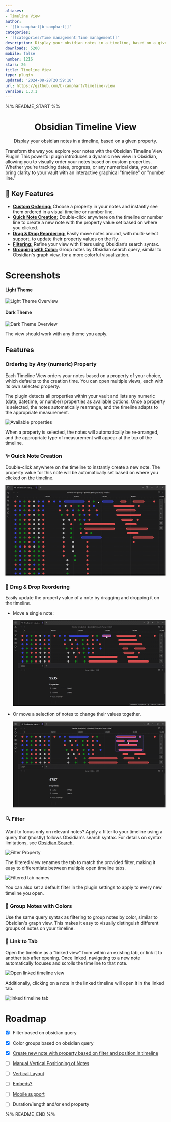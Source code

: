 ```yaml
---
aliases:
- Timeline View
author:
- '[[b-camphart|b-camphart]]'
categories:
- '[[categories/Time management|Time management]]'
description: Display your obsidian notes in a timeline, based on a given property.
downloads: 5200
mobile: false
number: 1216
stars: 26
title: Timeline View
type: plugin
updated: '2024-08-28T20:59:18'
url: https://github.com/b-camphart/timeline-view
version: 1.3.1
---
```


%% README_START %%

<h1 align="center">Obsidian Timeline View</h1>

<p align="center">Display your obsidian notes in a timeline, based on a given property.</p>

Transform the way you explore your notes with the Obsidian Timeline View Plugin! This powerful plugin introduces a dynamic new view in Obsidian, allowing you to visually order your notes based on custom properties. Whether you're tracking dates, progress, or any numerical data, you can bring clarity to your vault with an interactive graphical "timeline" or "number line."

## 🌟 Key Features

-   [**Custom Ordering:**](#ordering-by-any-numeric-property) Choose a property in your notes and instantly see them ordered in a visual timeline or number line.
-   [**Quick Note Creation:**](#-quick-note-creation) Double-click anywhere on the timeline or number line to create a new note with the property value set based on where you clicked.
-   [**Drag & Drop Reordering:**](#-drag--drop-reordering) Easily move notes around, with multi-select support, to update their property values on the fly.
-   [**Filtering:**](#-filter) Refine your view with filters using Obsidian’s search syntax.
-   [**Grouping with Color:**](#-group-notes-with-colors) Group notes by Obsidian search query, similar to Obsidian's graph view, for a more colorful visualization.

# Screenshots

#### Light Theme

![Light Theme Overview](docs/resources/Light-Theme%20Overview.PNG)

#### Dark Theme

![Dark Theme Overview](docs/resources/Dark-Theme%20Overview.PNG)

The view should work with any theme you apply.

## Features

### Ordering by _Any_ (numeric) Property

Each Timeline View orders your notes based on a property of your choice, which defaults to the creation time. You can open multiple views, each with its own selected property.

The plugin detects all properties within your vault and lists any numeric (date, datetime, or number) properties as available options. Once a property is selected, the notes automatically rearrange, and the timeline adapts to the appropriate measurement.

![Available properties](docs/resources/available-properties.PNG)

When a property is selected, the notes will automatically be re-arranged, and the appropriate type of measurement will appear at the top of the timeline.

### ✨ Quick Note Creation

Double-click anywhere on the timeline to instantly create a new note. The property value for this note will be automatically set based on where you clicked on the timeline.

![create note and open](https://raw.githubusercontent.com/b-camphart/timeline-view/HEAD/docs/resources/create-note-example.gif)

### 📌 Drag & Drop Reordering

Easily update the property value of a note by dragging and dropping it on the timeline.

-   Move a single note:

    ![drag and drop single note](https://raw.githubusercontent.com/b-camphart/timeline-view/HEAD/docs/resources/move-single-note-example.gif)

-   Or move a selection of notes to change their values together.

    ![drag and drop multiple notes](https://raw.githubusercontent.com/b-camphart/timeline-view/HEAD/docs/resources/move-multiple-notes-example.gif)

### 🔍 Filter

Want to focus only on relevant notes? Apply a filter to your timeline using a query that (mostly) follows Obsidian's search syntax. For details on syntax limitations, see [Obsidian Search](https://github.com/b-camphart/obsidian-search).

![Filter Property](docs/resources/filter-property.PNG)

The filtered view renames the tab to match the provided filter, making it easy to differentiate between multiple open timeline tabs.

![Filtered tab names](docs/resources/filtered-tab-name.PNG)

You can also set a default filter in the plugin settings to apply to every new timeline you open.

### 🎨 Group Notes with Colors

Use the same query syntax as filtering to group notes by color, similar to Obsidian's graph view. This makes it easy to visually distinguish different groups of notes on your timeline.

### 🔗 Link to Tab

Open the timeline as a "linked view" from within an existing tab, or link it to another tab after opening. Once linked, navigating to a new note automatically focuses and scrolls the timeline to that note.

![Open linked timeline view](docs/resources/open%20linked%20timeline%20view.PNG)

Additionally, clicking on a note in the linked timeline will open it in the linked tab.

![linked timeline tab](docs/resources/linked%20timeline%20tab.PNG)

# Roadmap

-   [x] Filter based on obsidian query
-   [x] Color groups based on obsidian query
-   [x] [Create new note with property based on filter and position in timeline](https://github.com/b-camphart/plot-point-timeline/issues/4)
-   [ ] [Manual Vertical Positioning of Notes](https://github.com/b-camphart/plot-point-timeline/issues/1)
-   [ ] [Vertical Layout](https://github.com/b-camphart/plot-point-timeline/issues/2)
-   [ ] [Embeds?](https://github.com/b-camphart/plot-point-timeline/issues/6)
-   [ ] [Mobile support](https://github.com/b-camphart/plot-point-timeline/issues/7)
-   [ ] Duration/length and/or end property


%% README_END %%